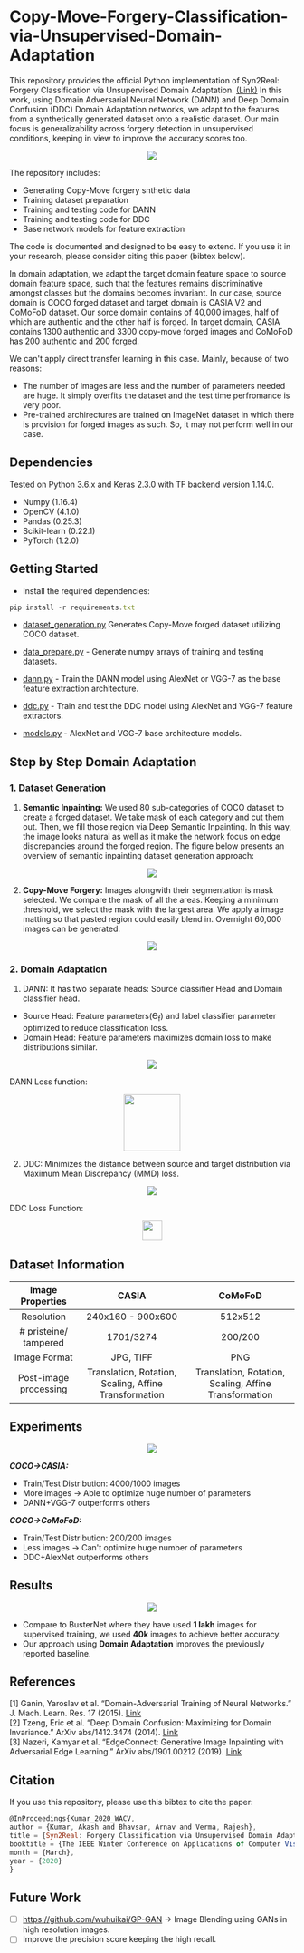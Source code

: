 # Copy-Move-Forgery-Classification-via-Unsupervised-Domain-Adaptation

This repository provides the official Python implementation of Syn2Real: Forgery Classification via Unsupervised Domain Adaptation. [(Link)](http://openaccess.thecvf.com/content_WACVW_2020/html/w4/Kumar_Syn2Real_Forgery_Classification_via_Unsupervised_Domain_Adaptation_WACVW_2020_paper.html) In this work, using Domain Adversarial Neural Network (DANN) and Deep Domain Confusion (DDC) Domain Adaptation networks, we adapt to the features from a synthetically generated dataset onto a realistic dataset. Our main focus is generalizability across forgery detection in unsupervised conditions, keeping in view to improve the accuracy scores too. 

<p align="center">
  <img src="https://user-images.githubusercontent.com/22872200/75251987-bef28d80-5801-11ea-9a15-7625e621368a.png">
</p>

The repository includes:
* Generating Copy-Move forgery snthetic data
* Training dataset preparation
* Training and testing code for DANN
* Training and testing code for DDC
* Base network models for feature extraction

The code is documented and designed to be easy to extend. If you use it in your research, please consider citing this paper (bibtex below). 

In domain adaptation, we adapt the target domain feature space to source domain feature space, such that the features remains discriminative amongst classes but the domains becomes invariant. In our case, source domain is COCO forged dataset and target domain is CASIA V2 and CoMoFoD dataset. Our sorce domain contains of 40,000 images, half of which are authentic and the other half is forged. In target domain, CASIA contains 1300 authentic and 3300 copy-move forged images and CoMoFoD has 200 authentic and 200 forged.

We can't apply direct transfer learning in this case. Mainly, because of two reasons:
* The number of images are less and the number of parameters needed are huge. It simply overfits the dataset and the test time perfromance is very poor.
* Pre-trained archirectures are trained on ImageNet dataset in which there is provision for forged images as such. So, it may not perform well in our case.

## Dependencies

Tested on Python 3.6.x and Keras 2.3.0 with TF backend version 1.14.0.
* Numpy (1.16.4)
* OpenCV (4.1.0)
* Pandas (0.25.3)
* Scikit-learn (0.22.1)
* PyTorch (1.2.0)

## Getting Started

* Install the required dependencies:
 ```javascript
 pip install -r requirements.txt
 ```
* [dataset_generation.py]() Generates Copy-Move forged dataset utilizing COCO dataset.

* [data_prepare.py](https://github.com/AKASH2907/Copy-Move-Forgery-Classification-via-Unsupervised-Domain-Adaptation/blob/master/data_prepare.py) - Generate numpy arrays of training and testing datasets.

* [dann.py](https://github.com/AKASH2907/Copy-Move-Forgery-Classification-via-Unsupervised-Domain-Adaptation/blob/master/dann_keras.py) - Train the DANN model using AlexNet or VGG-7 as the base feature extraction architecture.

* [ddc.py]() - Train and test the DDC model using AlexNet and VGG-7 feature extractors.

* [models.py](https://github.com/AKASH2907/Copy-Move-Forgery-Classification-via-Unsupervised-Domain-Adaptation/blob/master/models.py) - AlexNet and VGG-7 base architecture models.

## Step by Step Domain Adaptation

### 1. Dataset Generation

1) **Semantic Inpainting:** We used 80 sub-categories of COCO dataset to create a forged dataset. We take mask of each category and cut them out. Then, we fill those region via Deep Semantic Inpainting. In this way, the image looks natural as well as it make the network focus on edge discrepancies around the forged region. The figure below presents an overview of semantic inpainting dataset generation approach:

<p align="center">
  <img src="https://user-images.githubusercontent.com/22872200/75569484-354df480-5a7b-11ea-8f9e-eda5b54c6253.png">
</p>

2) **Copy-Move Forgery:** Images alongwith their segmentation is mask selected. We compare the mask of all the areas. Keeping a minimum threshold, we select the mask with the largest area. We apply a image matting so that pasted region could easily blend in. Overnight 60,000 images can be generated.

<p align="center">
  <img src="https://user-images.githubusercontent.com/22872200/75569534-4d257880-5a7b-11ea-8636-3495d521d478.png">
</p>

### 2. Domain Adaptation 

1) DANN: It has two separate heads: Source classifier Head and Domain classifier head.
  * Source Head: Feature parameters(ϴ<sub>f</sub>) and label classifier parameter optimized to reduce classification loss.
  * Domain Head: Feature parameters maximizes domain loss to make distributions similar.

<p align="center">
  <img src="https://user-images.githubusercontent.com/22872200/75569727-b0170f80-5a7b-11ea-9d33-7ea3c6467d24.png">
</p>

DANN Loss function:

<p align="center">
  <img height="100" src="https://user-images.githubusercontent.com/22872200/75612024-d2755f80-5b45-11ea-9c96-f68e512c6cbc.png">
</p>

2) DDC: Minimizes the distance between source and target distribution via Maximum Mean Discrepancy (MMD) loss. 

<p align="center">
  <img src="https://user-images.githubusercontent.com/22872200/75569759-c1f8b280-5a7b-11ea-8740-a4b1e0b75de5.png">
</p>

DDC Loss Function:

<p align="center">
  <img height="35" src="https://user-images.githubusercontent.com/22872200/75612038-f5a00f00-5b45-11ea-9809-7052ae5a938d.png">
</p>

## Dataset Information

| Image Properties  | **CASIA** | **CoMoFoD** |
| :------------:| :------------:| :------------:|
| Resolution | 240x160 - 900x600 | 512x512 |
| # pristeine/ tampered | 1701/3274 | 200/200 |
| Image Format  | JPG, TIFF | PNG |
| Post-image processing | Translation, Rotation, Scaling, Affine Transformation | Translation, Rotation, Scaling, Affine Transformation




## Experiments

<p align="center">
  <img src="https://user-images.githubusercontent.com/22872200/75570108-77c40100-5a7c-11ea-8ddf-e03f00fb27a7.png">
</p>

***COCO->CASIA:***
* Train/Test Distribution: 4000/1000 images
* More images -> Able to optimize huge number of parameters
* DANN+VGG-7 outperforms others

***COCO->CoMoFoD:***
* Train/Test Distribution: 200/200 images
* Less images -> Can't optimize huge number of parameters
* DDC+AlexNet outperforms others

## Results

<p align="center">
  <img src="https://user-images.githubusercontent.com/22872200/75569630-7cd48080-5a7b-11ea-9403-b95c5791f0af.png">
</p>

* Compare to BusterNet where they have used **1 lakh** images for supervised training, we used **40k** images to achieve better accuracy.
* Our approach using **Domain Adaptation** improves the previously reported baseline.

## References
[1] Ganin, Yaroslav et al. “Domain-Adversarial Training of Neural Networks.” J. Mach. Learn. Res. 17 (2015). [Link](https://arxiv.org/abs/1505.07818) </br>
[2] Tzeng, Eric et al. “Deep Domain Confusion: Maximizing for Domain Invariance.” ArXiv abs/1412.3474 (2014). [Link](https://arxiv.org/abs/1412.3474) </br>
[3] Nazeri, Kamyar et al. “EdgeConnect: Generative Image Inpainting with Adversarial Edge Learning.” ArXiv abs/1901.00212 (2019). [Link](https://arxiv.org/abs/1901.00212)

## Citation

If you use this repository, please use this bibtex to cite the paper:
 ```javascript
@InProceedings{Kumar_2020_WACV,
author = {Kumar, Akash and Bhavsar, Arnav and Verma, Rajesh},
title = {Syn2Real: Forgery Classification via Unsupervised Domain Adaptation},
booktitle = {The IEEE Winter Conference on Applications of Computer Vision (WACV) Workshops},
month = {March},
year = {2020}
} 
```

## Future Work
- [ ] https://github.com/wuhuikai/GP-GAN -> Image Blending using GANs in high resolution images.
- [ ] Improve the precision score keeping the high recall.
